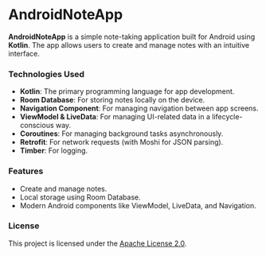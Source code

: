 # AndroidNoteApp

**AndroidNoteApp** is a simple note-taking application built for Android using **Kotlin**. The app allows users to create and manage notes with an intuitive interface.

### Technologies Used

- **Kotlin**: The primary programming language for app development.
- **Room Database**: For storing notes locally on the device.
- **Navigation Component**: For managing navigation between app screens.
- **ViewModel & LiveData**: For managing UI-related data in a lifecycle-conscious way.
- **Coroutines**: For managing background tasks asynchronously.
- **Retrofit**: For network requests (with Moshi for JSON parsing).
- **Timber**: For logging.

### Features

- Create and manage notes.
- Local storage using Room Database.
- Modern Android components like ViewModel, LiveData, and Navigation.

### License

This project is licensed under the [Apache License 2.0](https://www.apache.org/licenses/LICENSE-2.0).
